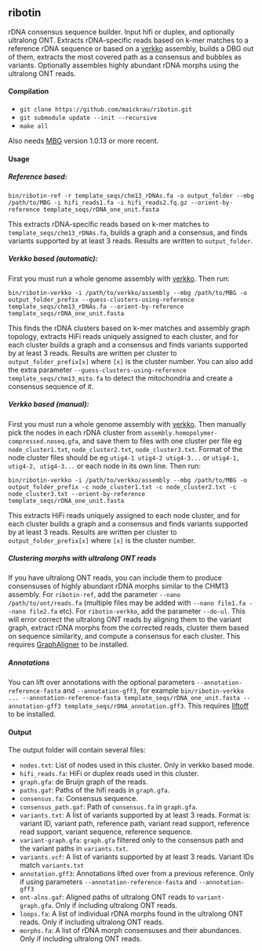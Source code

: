 ## ribotin

rDNA consensus sequence builder. Input hifi or duplex, and optionally ultralong ONT. Extracts rDNA-specific reads based on k-mer matches to a reference rDNA sequence or based on a [verkko](https://github.com/marbl/verkko) assembly, builds a DBG out of them, extracts the most covered path as a consensus and bubbles as variants. Optionally assembles highly abundant rDNA morphs using the ultralong ONT reads.

#### Compilation

- `git clone https://github.com/maickrau/ribotin.git`
- `git submodule update --init --recursive`
- `make all`

Also needs [MBG](https://github.com/maickrau/MBG) version 1.0.13 or more recent.

#### Usage

##### Reference based:

```
bin/ribotin-ref -r template_seqs/chm13_rDNAs.fa -o output_folder --mbg /path/to/MBG -i hifi_reads1.fa -i hifi_reads2.fq.gz --orient-by-reference template_seqs/rDNA_one_unit.fasta
```

This extracts rDNA-specific reads based on k-mer matches to `template_seqs/chm13_rDNAs.fa`, builds a graph and a consensus, and finds variants supported by at least 3 reads. Results are written to `output_folder`.

##### Verkko based (automatic):

First you must run a whole genome assembly with [verkko](https://github.com/marbl/verkko). Then run:

```
bin/ribotin-verkko -i /path/to/verkko/assembly --mbg /path/to/MBG -o output_folder_prefix --guess-clusters-using-reference template_seqs/chm13_rDNAs.fa --orient-by-reference template_seqs/rDNA_one_unit.fasta
```

This finds the rDNA clusters based on k-mer matches and assembly graph topology, extracts HiFi reads uniquely assigned to each cluster, and for each cluster builds a graph and a consensus and finds variants supported by at least 3 reads. Results are written per cluster to `output_folder_prefix[x]` where `[x]` is the cluster number. You can also add the extra parameter `--guess-clusters-using-reference template_seqs/chm13_mito.fa` to detect the mitochondria and create a consensus sequence of it.

##### Verkko based (manual):

First you must run a whole genome assembly with [verkko](https://github.com/marbl/verkko). Then manually pick the nodes in each rDNA cluster from `assembly.homopolymer-compressed.noseq.gfa`, and save them to files with one cluster per file eg `node_cluster1.txt`, `node_cluster2.txt`, `node_cluster3.txt`. Format of the node cluster files should be eg `utig4-1 utig4-2 utig4-3...` or `utig4-1, utig4-2, utig4-3...` or each node in its own line. Then run:

```
bin/ribotin-verkko -i /path/to/verkko/assembly --mbg /path/to/MBG -o output_folder_prefix -c node_cluster1.txt -c node_cluster2.txt -c node_cluster3.txt --orient-by-reference template_seqs/rDNA_one_unit.fasta
```

This extracts HiFi reads uniquely assigned to each node cluster, and for each cluster builds a graph and a consensus and finds variants supported by at least 3 reads. Results are written per cluster to `output_folder_prefix[x]` where `[x]` is the cluster number.

##### Clustering morphs with ultralong ONT reads

If you have ultralong ONT reads, you can include them to produce consensuses of highly abundant rDNA morphs similar to the CHM13 assembly. For `ribotin-ref`, add the parameter `--nano /path/to/ont/reads.fa` (multiple files may be added with `--nano file1.fa --nano file2.fa` etc). For `ribotin-verkko`, add the parameter `--do-ul`. This will error correct the ultralong ONT reads by aligning them to the variant graph, extract rDNA morphs from the corrected reads, cluster them based on sequence similarity, and compute a consensus for each cluster. This requires [GraphAligner](https://github.com/maickrau/GraphAligner) to be installed.

##### Annotations

You can lift over annotations with the optional parameters `--annotation-reference-fasta` and `--annotation-gff3`, for example `bin/ribotin-verkko ... --annotation-reference-fasta template_seqs/rDNA_one_unit.fasta --annotation-gff3 template_seqs/rDNA_annotation.gff3`. This requires [liftoff](https://github.com/agshumate/Liftoff) to be installed.

#### Output

The output folder will contain several files:

- `nodes.txt`: List of nodes used in this cluster. Only in verkko based mode.
- `hifi_reads.fa`: HiFi or duplex reads used in this cluster.
- `graph.gfa`: de Bruijn graph of the reads.
- `paths.gaf`: Paths of the hifi reads in `graph.gfa`.
- `consensus.fa`: Consensus sequence.
- `consensus_path.gaf`: Path of `consensus.fa` in `graph.gfa`.
- `variants.txt`: A list of variants supported by at least 3 reads. Format is: variant ID, variant path, reference path, variant read support, reference read support, variant sequence, reference sequence.
- `variant-graph.gfa`: `graph.gfa` filtered only to the consensus path and the variant paths in `variants.txt`.
- `variants.vcf`: A list of variants supported by at least 3 reads. Variant IDs match `variants.txt`
- `annotation.gff3`: Annotations lifted over from a previous reference. Only if using parameters `--annotation-reference-fasta` and `--annotation-gff3`
- `ont-alns.gaf`: Aligned paths of ultralong ONT reads to `variant-graph.gfa`. Only if including ultralong ONT reads.
- `loops.fa`: A list of individual rDNA morphs found in the ultralong ONT reads. Only if including ultralong ONT reads.
- `morphs.fa`: A list of rDNA morph consensuses and their abundances. Only if including ultralong ONT reads.
